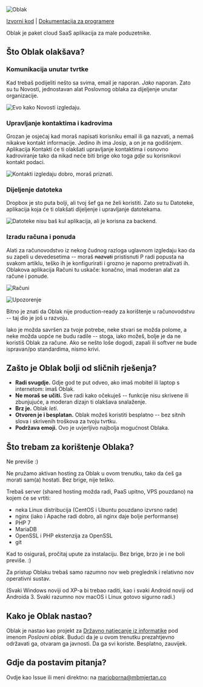 ![Oblak](https://oblak.mbmjertan.co/template/icons/oblakLogoLight.png|width=250)

[Izvorni kod](https://github.com/iwebhub/oblak/tree/master/src) | [Dokumentacija za programere](https://github.com/iwebhub/oblak/tree/master/docs)

Oblak je paket cloud SaaS aplikacija za male poduzetnike.

## Što Oblak olakšava?

### Komunikacija unutar tvrtke

Kad trebaš podijeliti nešto sa svima, email je naporan. _Jako_ naporan. Zato su tu Novosti, jednostavan alat Poslovnog oblaka za dijeljenje unutar organizacije.

![Evo kako Novosti izgledaju.](https://oblak.mbmjertan.co/public/educateam/file/619be02519f340e144b88dfec7468c8eebd57345781356486ab5d412fe4fa033)

### Upravljanje kontaktima i kadrovima

Grozan je osjećaj kad moraš napisati korisniku email ili ga nazvati, a nemaš nikakve kontakt informacije. Jedino ih ima Josip, a on je na godišnjem. Aplikacija Kontakti će ti olakšati upravljanje kontaktima i osnovno kadroviranje tako da nikad neće biti brige oko toga _gdje_ su korisnikovi kontakt podaci.

![Kontakti izgledaju dobro, moraš priznati.](https://oblak.mbmjertan.co/public/educateam/file/b51a6f9ed399086c614d42b335c78dbfb2049d0ea159d8fbda5c2fd2d3e323a8)

### Dijeljenje datoteka

Dropbox je sto puta bolji, ali tvoj šef ga ne želi koristiti. Zato su tu Datoteke, aplikacija koja će ti olakšati dijeljenje i upravljanje datotekama.

![Datoteke nisu baš kul aplikacija, ali je korisna za backend.](https://oblak.mbmjertan.co/public/educateam/file/a8d2e680636a6f39e0c37295d23c738c691256a3db1656c4b2d4c61ab413f230)

### Izradu računa i ponuda

Alati za računovodstvo iz nekog čudnog razloga uglavnom izgledaju kao da su zapeli u devedesetima -- moraš ~~nazvati~~ pristisnuti P radi popusta na svakom artiklu, teško ih je konfigurirati i grozno je naporno pretraživati ih. Oblakova aplikacija Računi tu uskače: konačno, imaš moderan alat za račune i ponude.

![Računi](https://oblak.mbmjertan.co/public/educateam/file/76d2cd05e7a84182cc6d77b92d38b122baa18179b31438f4b1e6b5ead509bc8f)

![Upozorenje](https://oblak.mbmjertan.co/public/educateam/file/44f9889611d4101981bf043a788c5c90badf5eb2d7347801cd8e6dab94e7e62f)

Bitno je znati da Oblak nije production-ready za korištenje u računovodstvu -- taj dio je još u razvoju. 

Iako je možda savršen za tvoje potrebe, neke stvari se možda polome, a neke možda uopće ne budu radile -- stoga, iako možeš, bolje je da ne koristiš Oblak za račune. Ako se nešto loše dogodi, zapali ili softver ne bude ispravan/po standardima, nismo krivi.

## Zašto je Oblak bolji od sličnih rješenja?

* **Radi svugdje.** Gdje god te put odveo, ako imaš mobitel ili laptop s internetom: imaš Oblak.
* **Ne moraš se učiti.** Sve radi kako očekuješ -- funkcije nisu skrivene ili zbunjujuće, a moderan dizajn ti olakšava snalaženje.
* **Brz je.** Oblak _leti_.
* **Otvoren je i besplatan.** Oblak možeš koristiti besplatno -- bez sitnih slova i skrivenih troškova za tvoju tvrtku.
* **Podržava emoji.** Ovo je uvjerljivo najbolja mogućnost Oblaka.

## Što trebam za korištenje Oblaka?

Ne previše :)

Ne pružamo aktivan hosting za Oblak u ovom trenutku, tako da ćeš ga morati sam(a) hostati. Bez brige, nije teško.

Trebaš server (shared hosting možda radi, PaaS upitno, VPS pouzdano) na kojem će se vrtiti:

* neka Linux distribucija (CentOS i Ubuntu pouzdano izvrsno rade)
* nginx (iako i Apache radi dobro, ali nginx daje bolje performanse)
* PHP 7
* MariaDB
* OpenSSL i PHP ekstenzija za OpenSSL
* git

Kad to osiguraš, pročitaj upute za instalaciju. Bez brige, brzo je i ne boli previše. :)

Za pristup Oblaku trebaš samo razumno nov web preglednik i relativno nov operativni sustav. 

(Svaki Windows noviji od XP-a bi trebao raditi, kao i svaki Android noviji od Androida 3. Svaki razumno nov macOS i Linux gotovo sigurno radi.)

## Kako je Oblak nastao?

Oblak je nastao kao projekt za [Državno natjecanje iz informatike](http://infokup.hr) pod imenom _Poslovni oblak_. Budući da je u ovom trenutku prezahtjevno održavati ga, otvaram ga javnosti. Da ga svi koriste. Besplatno, zauvijek.

## Gdje da postavim pitanja?

Ovdje kao Issue ili meni direktno: na marioborna@mbmjertan.co
